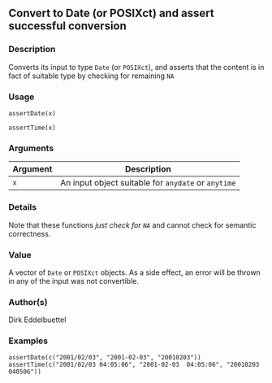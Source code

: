 ## Convert to Date (or POSIXct) and assert successful conversion

### Description

Converts its input to type `Date` (or `POSIXct`), and asserts that the
content is in fact of suitable type by checking for remaining `NA`

### Usage

    assertDate(x)
    
    assertTime(x)

### Arguments

| Argument | Description                                         |
| -------- | --------------------------------------------------- |
| `x`      | An input object suitable for `anydate` or `anytime` |

### Details

Note that these functions *just check for `NA`* and cannot check for
semantic correctness.

### Value

A vector of `Date` or `POSIXct` objects. As a side effect, an error will
be thrown in any of the input was not convertible.

### Author(s)

Dirk Eddelbuettel

### Examples

    assertDate(c("2001/02/03", "2001-02-03", "20010203"))
    assertTime(c("2001/02/03 04:05:06", "2001-02-03  04:05:06", "20010203 040506"))
